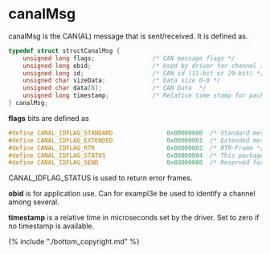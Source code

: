 # canalMsg

canalMsg is the CAN(AL) message that is sent/received. It is defined as.

```c
typedef struct structCanalMsg {
    unsigned long flags;                /* CAN message flags */
    unsigned long obid;                 /* Used by driver for channel info etc. */
    unsigned long id;                   /* CAN id (11-bit or 29-bit) */
    unsigned char sizeData;             /* Data size 0-8 */
    unsigned char data[8];              /* CAN Data	 */
    unsigned long timestamp;            /* Relative time stamp for package in microseconds */
} canalMsg;
```

**flags** bits are defined as

```c
#define CANAL_IDFLAG_STANDARD               0x00000000  /* Standard message id (11-bit) */
#define CANAL_IDFLAG_EXTENDED               0x00000001  /* Extended message id (29-bit) */
#define CANAL_IDFLAG_RTR                    0x00000002  /* RTR-Frame */
#define CANAL_IDFLAG_STATUS                 0x00000004  /* This package is a status indication (id holds error code) */
#define CANAL_IDFLAG_SEND                   0x80000000  /* Reserved for use by application software to indicate send */

```
CANAL_IDFLAG_STATUS is used to return error frames.

**obid** is for application use. Can for exampl3e be used to identify a channel among several.

**timestamp** is a relative time in microseconds set by the driver. Set to zero if no timestamp is available.

{% include "./bottom_copyright.md" %}
